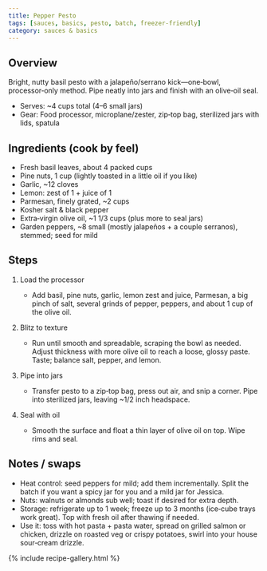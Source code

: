 ```yaml
---
title: Pepper Pesto
tags: [sauces, basics, pesto, batch, freezer-friendly]
category: sauces & basics
---
```


## Overview
Bright, nutty basil pesto with a jalapeño/serrano kick—one‑bowl, processor‑only method. Pipe neatly into jars and finish with an olive‑oil seal.
- Serves: ~4 cups total (4–6 small jars)
- Gear: Food processor, microplane/zester, zip‑top bag, sterilized jars with lids, spatula

## Ingredients (cook by feel)
- Fresh basil leaves, about 4 packed cups
- Pine nuts, 1 cup (lightly toasted in a little oil if you like)
- Garlic, ~12 cloves
- Lemon: zest of 1 + juice of 1
- Parmesan, finely grated, ~2 cups
- Kosher salt & black pepper
- Extra‑virgin olive oil, ~1 1/3 cups (plus more to seal jars)
- Garden peppers, ~8 small (mostly jalapeños + a couple serranos), stemmed; seed for mild

## Steps
1. Load the processor
   - Add basil, pine nuts, garlic, lemon zest and juice, Parmesan, a big pinch of salt, several grinds of pepper, peppers, and about 1 cup of the olive oil.

2. Blitz to texture
   - Run until smooth and spreadable, scraping the bowl as needed. Adjust thickness with more olive oil to reach a loose, glossy paste. Taste; balance salt, pepper, and lemon.

3. Pipe into jars
   - Transfer pesto to a zip‑top bag, press out air, and snip a corner. Pipe into sterilized jars, leaving ~1/2 inch headspace.

4. Seal with oil
   - Smooth the surface and float a thin layer of olive oil on top. Wipe rims and seal.

## Notes / swaps
- Heat control: seed peppers for mild; add them incrementally. Split the batch if you want a spicy jar for you and a mild jar for Jessica.
- Nuts: walnuts or almonds sub well; toast if desired for extra depth.
- Storage: refrigerate up to 1 week; freeze up to 3 months (ice‑cube trays work great). Top with fresh oil after thawing if needed.
- Use it: toss with hot pasta + pasta water, spread on grilled salmon or chicken, drizzle on roasted veg or crispy potatoes, swirl into your house sour‑cream drizzle.

{% include recipe-gallery.html %}
